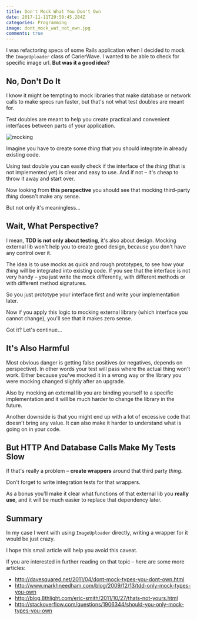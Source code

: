 ```yaml
---
title: Don't Mock What You Don't Own
date: 2017-11-11T20:58:45.284Z
categories: Programming
image: dont_mock_wat_not_own.jpg
comments: true
---
```


I was refactoring specs of some Rails application when I decided to mock the `ImageUploader` class of CarierWave. I wanted to be able to check for specific image url. __But was it a good idea?__

## No, Don't Do It

I know it might be tempting to mock libraries that make database or network calls to make specs run faster, but that's not what test doubles are meant for.

Test doubles are meant to help you create practical and convenient interfaces between parts of your application.

![mocking](/dont_mock_1.png)

Imagine you have to create some _thing_ that you should integrate in already existing code.

Using test double you can easily check if the interface of the _thing_ (that is not implemented yet) is clear and easy to use. And if not – it's cheap to throw it away and start over.

Now looking from __this perspective__ you should see that mocking third-party _thing_ doesn't make any sense.

But not only it's meaningless…

## Wait, What Perspective?

I mean, __TDD is not only about testing__, it's also about design. Mocking external lib won't help you to create good design, because you don't have any control over it.

The idea is to use mocks as quick and rough prototypes, to see how your _thing_ will be integrated into existing code. If you see that the interface is not very handy – you just write the mock differently, with different methods or with different method signatures.

So you just prototype your interface first and write your implementation later.

Now if you apply this logic to mocking external library (which interface you cannot change), you'll see that it makes zero sense.

Got it? Let's continue…

## It's Also Harmful

Most obvious danger is getting false positives (or negatives, depends on perspective). In other words your test will pass where the actual thing won't work. Either because you've mocked it in a wrong way or the library you were mocking changed slightly after an upgrade.

Also by mocking an external lib you are binding yourself to a specific implementation and it will be much harder to change the library in the future.

Another downside is that you might end up with a lot of excessive code that doesn't bring any value. It can also make it harder to understand what is going on in your code.

## But HTTP And Database Calls Make My Tests Slow

If that's really a problem – __create wrappers__ around that third party _thing_.

Don't forget to write integration tests for that wrappers.

As a bonus you'll make it clear what functions of that external lib you __really use__, and it will be much easier to replace that dependency later.

## Summary

In my case I went with using `ImageUploader` directly, writing a wrapper for it would be just crazy.

I hope this small article will help you avoid this caveat.

If you are interested in further reading on that topic – here are some more articles:

- http://davesquared.net/2011/04/dont-mock-types-you-dont-own.html
- http://www.markhneedham.com/blog/2009/12/13/tdd-only-mock-types-you-own
- http://blog.8thlight.com/eric-smith/2011/10/27/thats-not-yours.html
- http://stackoverflow.com/questions/1906344/should-you-only-mock-types-you-own
